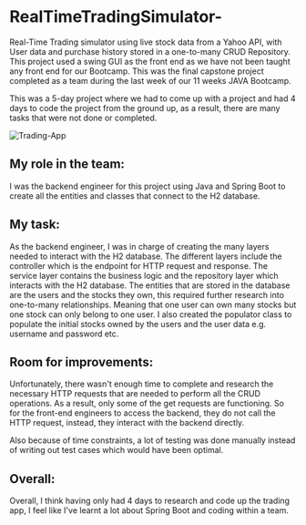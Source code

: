 # RealTimeTradingSimulator-
Real-Time Trading simulator using live stock data from a Yahoo API, with User data and purchase history stored in a one-to-many CRUD Repository.
This project used a swing GUI as the front end as we have not been taught any front end for our Bootcamp. 
This was the final capstone project completed as a team during the last week of our 11 weeks JAVA Bootcamp.  

This was a 5-day project where we had to come up with a project and had 4 days to code the project from the ground up, as a result, 
there are many tasks that were not done or completed. 

![Trading-App](https://user-images.githubusercontent.com/79413585/224544865-68cbfce6-1720-437f-92e7-9cc26f51f7ba.png)


## My role in the team:

I was the backend engineer for this project using Java and Spring Boot to create all the entities and classes that connect to the H2 database.

## My task: 

As the backend engineer, I was in charge of creating the many layers needed to interact with the H2 database. 
The different layers include the controller which is the endpoint for HTTP request and response. 
The service layer contains the business logic and the repository layer which interacts with the H2 database. 
The entities that are stored in the database are the users and the stocks they own, this required further research into one-to-many relationships. 
Meaning that one user can own many stocks but one stock can only belong to one user. 
I also created the populator class to populate the initial stocks owned by the users and the user data e.g. username and password etc.

## Room for improvements:

Unfortunately, there wasn't enough time to complete and research the necessary HTTP requests that are needed to perform all the CRUD operations. 
As a result, only some of the get requests are functioning. 
So for the front-end engineers to access the backend, they do not call the HTTP request, instead, they interact with the backend directly. 

Also because of time constraints, a lot of testing was done manually instead of writing out test cases which would have been optimal. 

## Overall: 

Overall, I think having only had 4 days to research and code up the trading app, I feel like I've learnt a lot about Spring Boot and coding within a team. 
